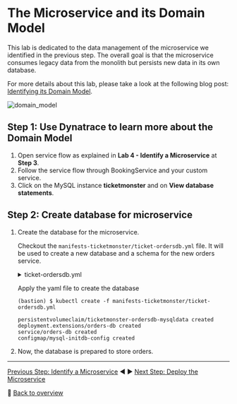 # The Microservice and its Domain Model

This lab is dedicated to the data management of the microservice we identified in the previous step. The overall goal is that the microservice consumes legacy data from the monolith but persists new data in its own database.

For more details about this lab, please take a look at the following blog post: [Identifying its Domain Model](https://www.dynatrace.com/news/blog/monolith-to-microservices-the-microservice-and-its-domain-model/).

![domain_model](../assets/domain_model.png)

## Step 1: Use Dynatrace to learn more about the Domain Model

1. Open service flow as explained in **Lab 4 - Identify a Microservice** at **Step 3**.
1. Follow the service flow through BookingService and your custom service. 
1. Click on the MySQL instance **ticketmonster** and on **View database statements**.

## Step 2: Create database for microservice

1. Create the database for the microservice.
    
    Checkout the `manifests-ticketmonster/ticket-ordersdb.yml` file. It will be used to create a new database and a schema for the new orders service.
    <details>
        <summary>ticket-ordersdb.yml</summary>

        ---
        apiVersion: v1
        kind: PersistentVolumeClaim
        metadata:
        name: ticketmonster-ordersdb-mysqldata
        namespace: ticketmonster
        spec:
        accessModes:
        - ReadWriteOnce
        resources:
            requests:
            storage: 10Gi
        storageClassName: gold
        ---
        apiVersion: extensions/v1beta1
        kind: Deployment
        metadata:
        name: orders-db
        namespace: ticketmonster
        spec:
        replicas: 1
        template:
            metadata:
            labels:
                name: orders-db
            spec:
            containers:
                - name: orders-db
                image: mysql:5.5
                imagePullPolicy: "IfNotPresent"
                env:
                    - name: MYSQL_USER
                    value: ticket
                    - name: MYSQL_PASSWORD
                    value: monster
                    - name: MYSQL_DATABASE
                    value: orders
                    - name: MYSQL_ROOT_PASSWORD
                    value: Dynatrace123!
                ports:
                    - containerPort: 3306
                volumeMounts:
                    - mountPath: /docker-entrypoint-initdb.d
                    name: mysql-initdb
                    - mountPath: /var/lib/mysql
                    name: ticketmonster-ordersdb-mysqldata
            volumes:
                - name: mysql-initdb
                configMap:
                    name: mysql-initdb-config
                - name: ticketmonster-ordersdb-mysqldata
                persistentVolumeClaim:
                    claimName: ticketmonster-ordersdb-mysqldata
        ---
        apiVersion: v1
        kind: Service
        metadata:
        name: orders-db
        namespace: ticketmonster
        spec:
        ports:
            - port: 3306
        selector:
            name: orders-db
        ---
        apiVersion: v1
        kind: ConfigMap
        metadata:
        name: mysql-initdb-config
        namespace: ticketmonster
        data:
        initdb.sql: |
            CREATE TABLE `section` (
            `id` bigint(20) NOT NULL AUTO_INCREMENT,
            `description` varchar(255) NOT NULL,
            `name` varchar(255) NOT NULL,
            `number_of_rows` int(11) NOT NULL,
            `row_capacity` int(11) NOT NULL,
            `venue_id` bigint(20) DEFAULT NULL,
            `venue_name` varchar(255) DEFAULT NULL,
            PRIMARY KEY (`id`),
            UNIQUE KEY `UKbdpgnn9f25eootvop4cqics0i` (`name`,`venue_id`)
            ) ;
            CREATE TABLE `appearance` (
            `id` bigint(20) NOT NULL AUTO_INCREMENT,
            `event_id` bigint(20) DEFAULT NULL,
            `event_name` varchar(255) DEFAULT NULL,
            `venue_id` bigint(20) DEFAULT NULL,
            `venue_name` varchar(255) DEFAULT NULL,
            PRIMARY KEY (`id`),
            UNIQUE KEY `UKfgr2nkyi0qpjhjvji0mdfvudc` (`event_id`,`venue_id`)
            ) ;
            CREATE TABLE `booking` (
            `id` bigint(20) NOT NULL AUTO_INCREMENT,
            `cancellation_code` varchar(255) NOT NULL,
            `contact_email` varchar(255) NOT NULL,
            `created_on` datetime NOT NULL,
            `performance_id` bigint(20) DEFAULT NULL,
            `performance_name` varchar(255) DEFAULT NULL,
            PRIMARY KEY (`id`)
            ) ;
            CREATE TABLE `section_allocation` (
            `id` bigint(20) NOT NULL AUTO_INCREMENT,
            `allocated` longblob,
            `occupied_count` int(11) NOT NULL,
            `performance_id` bigint(20) DEFAULT NULL,
            `performance_name` varchar(255) DEFAULT NULL,
            `version` bigint(20) NOT NULL,
            `section_id` bigint(20) NOT NULL,
            PRIMARY KEY (`id`),
            UNIQUE KEY `UKcbyh3leaebtlwfc4eiotooopq` (`performance_id`,`section_id`),
            KEY `FK3rw79cvgssmpg21ds219dydrp` (`section_id`),
            CONSTRAINT `FK3rw79cvgssmpg21ds219dydrp` FOREIGN KEY (`section_id`) REFERENCES `section` (`id`)
            ) ;
            CREATE TABLE `ticket_category` (
            `id` bigint(20) NOT NULL AUTO_INCREMENT,
            `description` varchar(255) NOT NULL,
            PRIMARY KEY (`id`),
            UNIQUE KEY `UK_hbsjuus8lw4socklmianxb00r` (`description`)
            ) ;
            CREATE TABLE `ticket` (
            `id` bigint(20) NOT NULL AUTO_INCREMENT,
            `price` float NOT NULL,
            `number` int(11) NOT NULL,
            `row_number` int(11) NOT NULL,
            `section_id` bigint(20) DEFAULT NULL,
            `ticket_category_id` bigint(20) NOT NULL,
            `booking_id` bigint(20) DEFAULT NULL,
            PRIMARY KEY (`id`),
            KEY `FK43lerp18busrqen2gd43vhepi` (`section_id`),
            KEY `FKbt7yntrpp48qd82aubrq6lbx8` (`ticket_category_id`),
            KEY `FK8h02qtjhsys9q4ibyomkoctu6` (`booking_id`),
            CONSTRAINT `FK8h02qtjhsys9q4ibyomkoctu6` FOREIGN KEY (`booking_id`) REFERENCES `booking` (`id`)
            ) ;
            CREATE TABLE `ticket_price_guide` (
            `id` bigint(20) NOT NULL AUTO_INCREMENT,
            `price` float NOT NULL,
            `section_id` bigint(20) NOT NULL,
            `show_id` bigint(20) NOT NULL,
            `ticketcategory_id` bigint(20) NOT NULL,
            PRIMARY KEY (`id`),
            UNIQUE KEY `UKqgjl8uim31mh6vop6pnt188b4` (`section_id`,`show_id`,`ticketcategory_id`),
            KEY `FKt21lxux6lmhmw6jyx3schteio` (`show_id`),
            KEY `FKbdxqxoxov15nyypxdryur5fs5` (`ticketcategory_id`),
            CONSTRAINT `FK60ub03ab2r2j6d5v8v3v0dprr` FOREIGN KEY (`section_id`) REFERENCES `section` (`id`),
            CONSTRAINT `FKbdxqxoxov15nyypxdryur5fs5` FOREIGN KEY (`ticketcategory_id`) REFERENCES `ticket_category` (`id`),
            CONSTRAINT `FKt21lxux6lmhmw6jyx3schteio` FOREIGN KEY (`show_id`) REFERENCES `appearance` (`id`)
            ) ;
            CREATE TABLE id_generator
            (
            IDKEY char(20) NOT NULL,
            IDVALUE bigint NOT NULL
            );
            GRANT ALL PRIVILEGES ON `orders`.* TO 'ticket'@'%';
            INSERT INTO id_generator(IDKEY, IDVALUE) VALUES ('booking', 1);
            INSERT INTO id_generator(IDKEY, IDVALUE) VALUES ('ticket', 1);
            INSERT INTO id_generator(IDKEY, IDVALUE) VALUES ('section_allocation', 1000);
    </details>

    Apply the yaml file to create the database

    ```
    (bastion) $ kubectl create -f manifests-ticketmonster/ticket-ordersdb.yml

    persistentvolumeclaim/ticketmonster-ordersdb-mysqldata created
    deployment.extensions/orders-db created
    service/orders-db created
    configmap/mysql-initdb-config created
    ```

1. Now, the database is prepared to store orders.

---

[Previous Step: Identify a Microservice](../5_Identify_a_Microservice) :arrow_backward: :arrow_forward: [Next Step: Deploy the Microservice](../7_Deploy_the_Microservice)

:arrow_up_small: [Back to overview](../)
